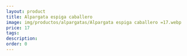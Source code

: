 ```yaml
---
layout: product
title: Alpargata espiga caballero 
image: img/productos/alpargatas/Alpargata espiga caballero =17.webp
price: 17
tags: 
description: 
order: 0
---
```

